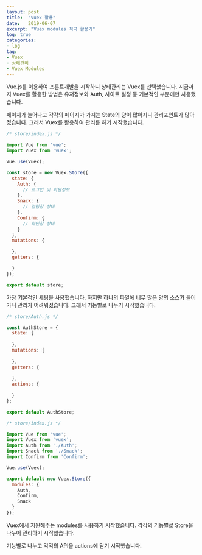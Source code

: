 ```yaml
---
layout: post
title:  "Vuex 활용"
date:   2019-06-07
excerpt: "Vuex modules 적극 활용기"
log: true
categories:
- log
tag:
- Vuex
- 상태관리
- Vuex Modules
---
```

Vue.js를 이용하여 프론트개발을 시작하니 상태관리는 Vuex를 선택했습니다. 지금까지 Vuex를 활용한 방법은 유저정보와 Auth, 사이트 설정 등 기본적인 부분에만 사용했습니다.

페이지가 늘어나고 각각의 페이지가 가지는 State의 양이 많아지니 관리포인트가 많아졌습니다. 그래서 Vuex를 활용하여 관리를 하기 시작했습니다.

```javascript
/* store/index.js */

import Vue from 'vue';
import Vuex from 'vuex';

Vue.use(Vuex);

const store = new Vuex.Store({
  state: {
    Auth: {
      // 로그인 및 회원정보
    },
    Snack: {
      // 알림창 상태
    },
    Confirm: {
      // 확인창 상태
    }
  },
  mutations: {

  },
  getters: {

  }
});

export default store;
```

가장 기본적인 세팅을 사용했습니다. 하지만 하나의 파일에 너무 많은 양의 소스가 들어가니 관리가 어려워졌습니다.
그래서 기능별로 나누기 시작했습니다.

```javascript
/* store/Auth.js */

const AuthStore = {
  state: {
  
  },
  mutations: {
  
  },
  getters: {
  
  },
  actions: {
    
  }
};

export default AuthStore;
```

```javascript
/* store/index.js */

import Vue from 'vue';
import Vuex from 'vuex';
import Auth from './Auth';
import Snack from './Snack';
import Confirm from 'Confirm';

Vue.use(Vuex);

export default new Vuex.Store({
  modules: {
    Auth,
    Confirm,
    Snack
  }
});
```

Vuex에서 지원해주는 modules를 사용하기 시작했습니다. 각각의 기능별로 Store을 나누어 관리하기 시작했습니다.

기능별로 나누고 각각의 API을 actions에 담기 시작했습니다.
